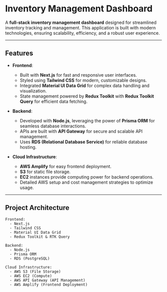 # **Inventory Management Dashboard**

A **full-stack inventory management dashboard** designed for streamlined inventory tracking and management. This application is built with modern technologies, ensuring scalability, efficiency, and a robust user experience.

---

## **Features**

- **Frontend**:

  - Built with **Next.js** for fast and responsive user interfaces.
  - Styled using **Tailwind CSS** for modern, customizable designs.
  - Integrated **Material UI Data Grid** for complex data handling and visualization.
  - State management powered by **Redux Toolkit** with **Redux Toolkit Query** for efficient data fetching.

- **Backend**:

  - Developed with **Node.js**, leveraging the power of **Prisma ORM** for seamless database interactions.
  - APIs are built with **API Gateway** for secure and scalable API management.
  - Uses **RDS (Relational Database Service)** for reliable database hosting.

- **Cloud Infrastructure**:
  - **AWS Amplify** for easy frontend deployment.
  - **S3** for static file storage.
  - **EC2** instances provide computing power for backend operations.
  - Detailed AWS setup and cost management strategies to optimize usage.

---

## **Project Architecture**

```plaintext
Frontend:
  - Next.js
  - Tailwind CSS
  - Material UI Data Grid
  - Redux Toolkit & RTK Query

Backend:
  - Node.js
  - Prisma ORM
  - RDS (PostgreSQL)

Cloud Infrastructure:
  - AWS S3 (File Storage)
  - AWS EC2 (Compute)
  - AWS API Gateway (API Management)
  - AWS Amplify (Frontend Deployment)
```
